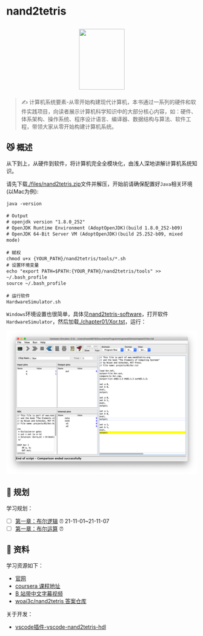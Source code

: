 # nand2tetris 

<h2 align=center>
<img src="https://gitee.com/howie6879/oss/raw/master/uPic/go5PT6.jpg" width='120px' height='160px'>
</h2>

> ✍️ 计算机系统要素-从零开始构建现代计算机，本书通过一系列的硬件和软件实践项目，向读者展示计算机科学知识中的大部分核心内容，如：硬件、体系架构、操作系统、程序设计语言、编译器、数据结构与算法、软件工程，带领大家从零开始构建计算机系统。

## 😼 概述

从下到上，从硬件到软件，将计算机完全全模块化，由浅人深地讲解计算机系统知识。

请先下载[./files/nand2tetris.zip](./files/nand2tetris.zip)文件并解压，开始前请确保配置好`Java`相关环境(以Mac为例):

```shell
java -version

# Output
# openjdk version "1.8.0_252"
# OpenJDK Runtime Environment (AdoptOpenJDK)(build 1.8.0_252-b09)
# OpenJDK 64-Bit Server VM (AdoptOpenJDK)(build 25.252-b09, mixed mode)

# 赋权
chmod u+x {YOUR_PATH}/nand2tetris/tools/*.sh
# 设置环境变量
echo "export PATH=$PATH:{YOUR_PATH}/nand2tetris/tools" >> ~/.bash_profile
source ~/.bash_profile

# 运行软件
HardwareSimulator.sh
```

`Windows`环境设置也很简单，具体见[nand2tetris-software](https://www.nand2tetris.org/software)，打开软件`HardwareSimulator`，然后加载[./chapter01/Xor.tst](Xor.tst)，运行：

![Xor_demo](.files/images/Xor_demo.png)

## 🎯 规划

学习规划：
- [ ] [第一章：布尔逻辑](./chapter01/) ⏰ 21-11-01~21-11-07
- [ ] [第一章：布尔运算](./chapter01/) ⏰ 

##  👀 资料

学习资源如下：
- [官网](https://www.nand2tetris.org/)
- [coursera 课程地址](https://www.coursera.org/learn/build-a-computer/home/welcome)
- [B 站带中文字幕视频](https://www.bilibili.com/video/BV1KJ411s7QJ?p=1)
- [woai3c/nand2tetris 答案仓库](https://github.com/woai3c/nand2tetris)

关于开发：
- [vscode插件-vscode-nand2tetris-hdl](https://github.com/roblourens/vscode-nand2tetris-hdl)
